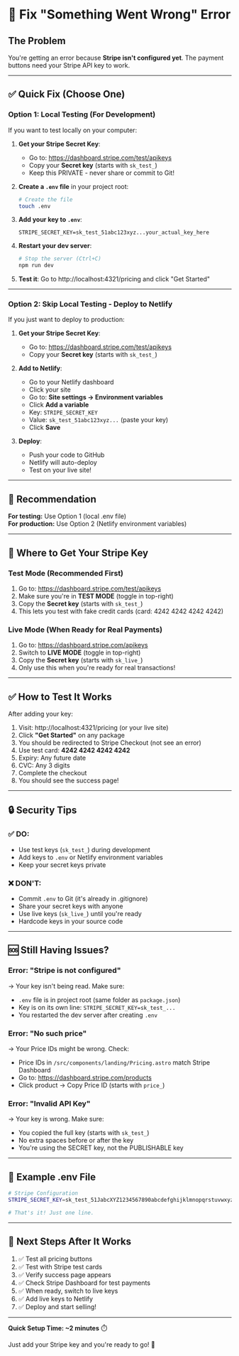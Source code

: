# 🚨 Fix "Something Went Wrong" Error

## The Problem

You're getting an error because **Stripe isn't configured yet**. The payment buttons need your Stripe API key to work.

---

## ✅ Quick Fix (Choose One)

### Option 1: Local Testing (For Development)

If you want to test locally on your computer:

1. **Get your Stripe Secret Key**:
   - Go to: https://dashboard.stripe.com/test/apikeys
   - Copy your **Secret key** (starts with `sk_test_`)
   - Keep this PRIVATE - never share or commit to Git!

2. **Create a `.env` file** in your project root:
   ```bash
   # Create the file
   touch .env
   ```

3. **Add your key to `.env`**:
   ```
   STRIPE_SECRET_KEY=sk_test_51abc123xyz...your_actual_key_here
   ```

4. **Restart your dev server**:
   ```bash
   # Stop the server (Ctrl+C)
   npm run dev
   ```

5. **Test it**: Go to http://localhost:4321/pricing and click "Get Started"

---

### Option 2: Skip Local Testing - Deploy to Netlify

If you just want to deploy to production:

1. **Get your Stripe Secret Key**:
   - Go to: https://dashboard.stripe.com/test/apikeys
   - Copy your **Secret key** (starts with `sk_test_`)

2. **Add to Netlify**:
   - Go to your Netlify dashboard
   - Click your site
   - Go to: **Site settings → Environment variables**
   - Click **Add a variable**
   - Key: `STRIPE_SECRET_KEY`
   - Value: `sk_test_51abc123xyz...` (paste your key)
   - Click **Save**

3. **Deploy**:
   - Push your code to GitHub
   - Netlify will auto-deploy
   - Test on your live site!

---

## 🎯 Recommendation

**For testing:** Use Option 1 (local .env file)  
**For production:** Use Option 2 (Netlify environment variables)

---

## 📍 Where to Get Your Stripe Key

### Test Mode (Recommended First)
1. Go to: https://dashboard.stripe.com/test/apikeys
2. Make sure you're in **TEST MODE** (toggle in top-right)
3. Copy the **Secret key** (starts with `sk_test_`)
4. This lets you test with fake credit cards (card: 4242 4242 4242 4242)

### Live Mode (When Ready for Real Payments)
1. Go to: https://dashboard.stripe.com/apikeys
2. Switch to **LIVE MODE** (toggle in top-right)
3. Copy the **Secret key** (starts with `sk_live_`)
4. Only use this when you're ready for real transactions!

---

## ✅ How to Test It Works

After adding your key:

1. Visit: http://localhost:4321/pricing (or your live site)
2. Click **"Get Started"** on any package
3. You should be redirected to Stripe Checkout (not see an error)
4. Use test card: **4242 4242 4242 4242**
5. Expiry: Any future date
6. CVC: Any 3 digits
7. Complete the checkout
8. You should see the success page!

---

## 🔒 Security Tips

### ✅ DO:
- Use test keys (`sk_test_`) during development
- Add keys to `.env` or Netlify environment variables
- Keep your secret keys private

### ❌ DON'T:
- Commit `.env` to Git (it's already in .gitignore)
- Share your secret keys with anyone
- Use live keys (`sk_live_`) until you're ready
- Hardcode keys in your source code

---

## 🆘 Still Having Issues?

### Error: "Stripe is not configured"
→ Your key isn't being read. Make sure:
- `.env` file is in project root (same folder as `package.json`)
- Key is on its own line: `STRIPE_SECRET_KEY=sk_test_...`
- You restarted the dev server after creating `.env`

### Error: "No such price"
→ Your Price IDs might be wrong. Check:
- Price IDs in `/src/components/landing/Pricing.astro` match Stripe Dashboard
- Go to: https://dashboard.stripe.com/products
- Click product → Copy Price ID (starts with `price_`)

### Error: "Invalid API Key"
→ Your key is wrong. Make sure:
- You copied the full key (starts with `sk_test_`)
- No extra spaces before or after the key
- You're using the SECRET key, not the PUBLISHABLE key

---

## 📝 Example .env File

```bash
# Stripe Configuration
STRIPE_SECRET_KEY=sk_test_51JabcXYZ1234567890abcdefghijklmnopqrstuvwxyz1234567890

# That's it! Just one line.
```

---

## 🚀 Next Steps After It Works

1. ✅ Test all pricing buttons
2. ✅ Test with Stripe test cards
3. ✅ Verify success page appears
4. ✅ Check Stripe Dashboard for test payments
5. ✅ When ready, switch to live keys
6. ✅ Add live keys to Netlify
7. ✅ Deploy and start selling!

---

**Quick Setup Time: ~2 minutes** ⏱️

Just add your Stripe key and you're ready to go! 🎉

